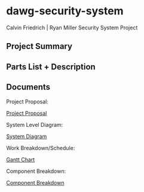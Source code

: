 # dawg-security-system
 Calvin Friedrich | Ryan Miller Security System Project

## Project Summary

## Parts List + Description

## Documents

Project Proposal:

[Project Proposal](Docs/project_proposal.pdf)

System Level Diagram:

[System Diagram](Docs/system_diagram.jpg)

Work Breakdown/Schedule:

[Gantt Chart](Docs/CF_RM_GANTT_CHART_REAL.xlsx)

Component Breakdown:

[Component Breakdown](Docs/component_breakdown.png)



